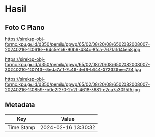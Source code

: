 # Hasil

## Foto C Plano

https://sirekap-obj-formc.kpu.go.id/d350/pemilu/ppwp/65/02/08/20/08/6502082008007-20240216-130616--64c5e1b6-90b6-434c-8fca-7671a1d45e58.jpg

https://sirekap-obj-formc.kpu.go.id/d350/pemilu/ppwp/65/02/08/20/08/6502082008007-20240216-130746--8eda7a11-7c49-4ef8-b344-572629eea724.jpg

https://sirekap-obj-formc.kpu.go.id/d350/pemilu/ppwp/65/02/08/20/08/6502082008007-20240216-130859--b0e2f270-2c2f-4618-8681-e2ca7a3095f5.jpg


## Metadata

| Key        | Value               |
| ---------- | ------------------- |
| Time Stamp | 2024-02-16 13:30:32 |



